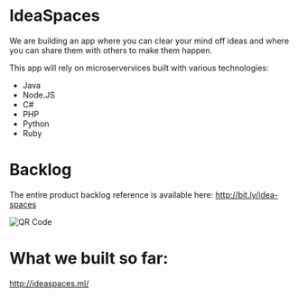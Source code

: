# IdeaSpaces

We are building an app where you can clear your mind off ideas and where you can share them with others to make them
happen.

This app will rely on microservervices built with various technologies: 

- Java
- Node.JS
- C#
- PHP
- Python
- Ruby

# Backlog

The entire product backlog reference is available here: http://bit.ly/idea-spaces

![QR Code](https://chart.googleapis.com/chart?cht=qr&chl=http%3A%2F%2Fbit.ly%2Fidea-spaces&chs=180x180&choe=UTF-8&chld=L|2)


# What we built so far:

http://ideaspaces.ml/
